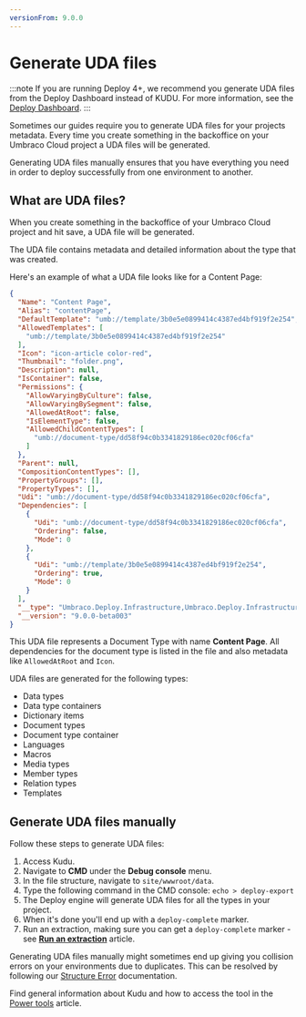 ```yaml
---
versionFrom: 9.0.0
---
```


# Generate UDA files

:::note
If you are running Deploy 4+, we recommend you generate UDA files from the Deploy Dashboard instead of KUDU. For more information, see the [Deploy Dashboard](../../../Deployment/Deploy-Operations/Extract-schema-to-data-files).
:::

Sometimes our guides require you to generate UDA files for your projects metadata. Every time you create something in the backoffice on your Umbraco Cloud project a UDA files will be generated.

Generating UDA files manually ensures that you have everything you need in order to deploy successfully from one environment to another.

## What are UDA files?

When you create something in the backoffice of your Umbraco Cloud project and hit save, a UDA file will be generated.

The UDA file contains metadata and detailed information about the type that was created.

Here's an example of what a UDA file looks like for a Content Page:

```json
{
  "Name": "Content Page",
  "Alias": "contentPage",
  "DefaultTemplate": "umb://template/3b0e5e0899414c4387ed4bf919f2e254",
  "AllowedTemplates": [
    "umb://template/3b0e5e0899414c4387ed4bf919f2e254"
  ],
  "Icon": "icon-article color-red",
  "Thumbnail": "folder.png",
  "Description": null,
  "IsContainer": false,
  "Permissions": {
    "AllowVaryingByCulture": false,
    "AllowVaryingBySegment": false,
    "AllowedAtRoot": false,
    "IsElementType": false,
    "AllowedChildContentTypes": [
      "umb://document-type/dd58f94c0b3341829186ec020cf06cfa"
    ]
  },
  "Parent": null,
  "CompositionContentTypes": [],
  "PropertyGroups": [],
  "PropertyTypes": [],
  "Udi": "umb://document-type/dd58f94c0b3341829186ec020cf06cfa",
  "Dependencies": [
    {
      "Udi": "umb://document-type/dd58f94c0b3341829186ec020cf06cfa",
      "Ordering": false,
      "Mode": 0
    },
    {
      "Udi": "umb://template/3b0e5e0899414c4387ed4bf919f2e254",
      "Ordering": true,
      "Mode": 0
    }
  ],
  "__type": "Umbraco.Deploy.Infrastructure,Umbraco.Deploy.Infrastructure.Artifacts.ContentType.DocumentTypeArtifact",
  "__version": "9.0.0-beta003"
}
```

This UDA file represents a Document Type with name **Content Page**. All dependencies for the document type is listed in the file and also metadata like `AllowedAtRoot` and `Icon`.

UDA files are generated for the following types:

* Data types
* Data type containers
* Dictionary items
* Document types
* Document type container
* Languages
* Macros
* Media types
* Member types
* Relation types
* Templates

## Generate UDA files manually

Follow these steps to generate UDA files:

1. Access Kudu.
2. Navigate to **CMD** under the **Debug console** menu.
3. In the file structure, navigate to `site/wwwroot/data`.
4. Type the following command in the CMD console: `echo > deploy-export`
5. The Deploy engine will generate UDA files for all the types in your project.
6. When it's done you'll end up with a `deploy-complete` marker.
7. Run an extraction, making sure you can get a `deploy-complete` marker - see [**Run an extraction**](../Manual-extractions/index.md) article.

Generating UDA files manually might sometimes end up giving you collision errors on your environments due to duplicates. This can be resolved by following our [Structure Error](../../../Troubleshooting/Deployments/Structure-Error/) documentation.

Find general information about Kudu and how to access the tool in the [Power tools](../) article.
